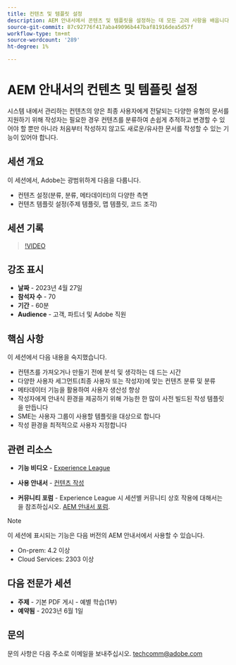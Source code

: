 ```yaml
---
title: 컨텐츠 및 템플릿 설정
description: AEM 안내서에서 콘텐츠 및 템플릿을 설정하는 데 모든 고려 사항을 배웁니다.
source-git-commit: 87c92776f417aba49096b447baf81916dea5d57f
workflow-type: tm+mt
source-wordcount: '289'
ht-degree: 1%

---
```


# AEM 안내서의 컨텐츠 및 템플릿 설정

시스템 내에서 관리하는 컨텐츠의 양은 최종 사용자에게 전달되는 다양한 유형의 문서를 지원하기 위해 작성자는 필요한 경우 컨텐츠를 분류하여 손쉽게 추적하고 변경할 수 있어야 할 뿐만 아니라 처음부터 작성하지 않고도 새로운/유사한 문서를 작성할 수 있는 기능이 있어야 합니다.


## 세션 개요

이 세션에서, Adobe는 광범위하게 다음을 다룹니다.
- 컨텐츠 설정(분류, 분류, 메타데이터)의 다양한 측면
- 컨텐츠 템플릿 설정(주제 템플릿, 맵 템플릿, 코드 조각)



## 세션 기록

>[!VIDEO](https://video.tv.adobe.com/v/3419004/guides-templates-author-templates?quality=12&learn=on)


## 강조 표시

- **날짜** - 2023년 4월 27일
- **참석자 수** - 70
- **기간** - 60분
- **Audience** - 고객, 파트너 및 Adobe 직원


## 핵심 사항

이 세션에서 다음 내용을 숙지했습니다.
- 컨텐츠를 가져오거나 만들기 전에 분석 및 생각하는 데 드는 시간
- 다양한 사용자 세그먼트(최종 사용자 또는 작성자)에 맞는 컨텐츠 분류 및 분류
- 메타데이터 기능을 활용하여 사용자 생산성 향상
- 작성자에게 안내식 환경을 제공하기 위해 가능한 한 많이 사전 빌드된 작성 템플릿을 만듭니다
- SME는 사용자 그룹이 사용할 템플릿을 대상으로 합니다
- 작성 환경을 최적적으로 사용자 지정합니다



## 관련 리소스

- **기능 비디오** -  [Experience League](https://experienceleague.adobe.com/docs/experience-manager-guides-learn/videos/advanced-user-guide/folder-profiles.html)

- **사용 안내서** - [컨텐츠 작성](https://help.adobe.com/en_US/xml-documentation-for-adobe-experience-manager/index.html#t=DXML-master-map%2Freports-intro.html)

- **커뮤니티 포럼** - Experience League 시 세션별 커뮤니티 상호 작용에 대해서는 을 참조하십시오.  [AEM 안내서 포럼](https://experienceleaguecommunities.adobe.com/t5/experience-manager-guides/bd-p/xml-documentation-discussions).

>[!NOTE]
>
> 이 세션에 표시되는 기능은 다음 버전의 AEM 안내서에서 사용할 수 있습니다.
> - On-prem: 4.2 이상
> - Cloud Services: 2303 이상



## 다음 전문가 세션

- **주제** - 기본 PDF 게시 - 예별 학습(1부)
- **예약됨** - 2023년 6월 1일


## 문의

문의 사항은 다음 주소로 이메일을 보내주십시오. <techcomm@adobe.com>
